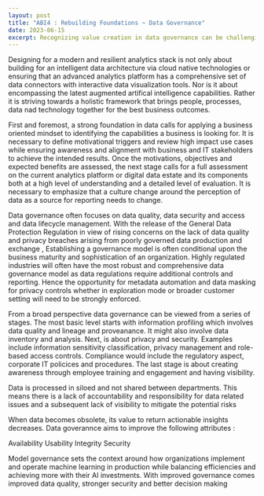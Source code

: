 ```yaml
---
layout: post
title: "ABI4 : Rebuilding Foundations ~ Data Governance"
date: 2023-06-15
excerpt: Recognizing value creation in data governance can be challenging, let alone effectively scaling it and linking efforts to prioritize potential analytics use-cases. It calls for a mindset shift from thinking of policies and frameworks to one where business leadership strategically links them to digital transformation efforts. In this blog, i examine how businesses need a fresh think on data governance ideas towards an effective implementation of data governance strategy. 
---
```


Designing for a modern and resilient analytics stack is not only about building for an intelligent data architecture via cloud native technologies or ensuring that an advanced analytics platform has a comprehensive set of data connectors with interactive data visualization tools. Nor is it about encompassing the latest augmented artifical intelligence capabilities. Rather it is striving towards a holistic framework that brings people, processes, data nad technology together for the best business outcomes.  

First and foremost, a strong foundation in data calls for applying a business oriented mindset to identifying the capabilities a business is looking for. It is necessary to define motivational triggers and review high impact use cases while ensuring awareness and alignment with business and IT stakeholders to achieve the intended results. Once the motivations, objectives and expected benefits are assessed, the next stage calls for a full assessment on the current analytics platform or digital data estate and its components both at a high level of understanding and a detailed level of evaluation. It is necessary to emphasize that a culture change around the perception of data as a source for reporting needs to change. 

Data governance often focuses on data quality, data security and access and data lifecycle management. With the release of the General Data Protection Regulation in view of rising concerns on the lack of data quality and privacy breaches arising from poorly governed data production and exchange , Establishing a governance model is often conditional upon the business maturity and sophistication of an organization. Highly regulated industries will often have the most robust and comprehensive data governance model as data regulations require additional controls and reporting. Hence the opportunity for metadata automation and data masking for privacy controls whether in exploration mode or broader customer setting will need to be strongly enforced. 

From a broad perspective data governance can be viewed from a series of stages. The most basic level starts with information profiling which involves data quality and lineage and proveanance. It might also involve data inventory and analysis. Next, is about privacy and security. Examples include information sensitivity classification, privacy management and role-based access controls. Compliance would include the regulatory aspect, corporate IT policices and procedures. The last stage is about creating awareness through employee training and engagement and having visibility.

Data is processed in siloed and not shared between departments. This means there is a lack of accountability and responsibility for data related issues and a subsequent  lack of visibility to mitigate the potential risks

When data becomes obsolete, its value to return actionable insights decreases. Data goverannce aims to improve the following attributes :

Availability
Usability
Integrity
Security

Model governance sets the context around how organizations implement and operate machine learning in production while balancing efficiencies and achieving more with their AI investments. With improved governance comes improved data quality, stronger security and better decision making

